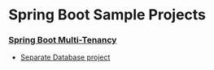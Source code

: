 # Spring Boot Sample Projects
### [Spring Boot Multi-Tenancy](https://github.com/aung-than-soe/spring-boot-example/tree/main/spring-boot-multitenancy)

- [Separate Database project](https://github.com/aung-than-soe/spring-boot-example/tree/main/spring-boot-multitenancy/separate-database)
